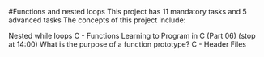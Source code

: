 #Functions and nested loops
This project has 11 mandatory tasks and 5 advanced tasks
The concepts of this project include:

Nested while loops
C - Functions
Learning to Program in C (Part 06) (stop at 14:00)
What is the purpose of a function prototype?
C - Header Files
